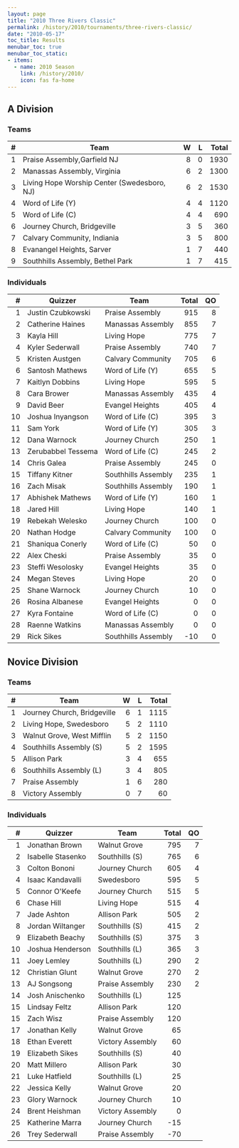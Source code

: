 ```yaml
---
layout: page
title: "2010 Three Rivers Classic"
permalink: /history/2010/tournaments/three-rivers-classic/
date: "2010-05-17"
toc_title: Results
menubar_toc: true
menubar_toc_static:
- items:
  - name: 2010 Season
    link: /history/2010/
    icon: fas fa-home
---
```


## A Division

### Teams

|    # | Team                                        |    W |    L | Total |
| ---: | ------------------------------------------- | ---: | ---: | ----: |
|    1 | Praise Assembly,Garfield NJ                 |    8 |    0 |  1930 |
|    2 | Manassas Assembly, Virginia                 |    6 |    2 |  1300 |
|    3 | Living Hope Worship Center (Swedesboro, NJ) |    6 |    2 |  1530 |
|    4 | Word of Life (Y)                            |    4 |    4 |  1120 |
|    5 | Word of Life (C)                            |    4 |    4 |   690 |
|    6 | Journey Church, Bridgeville                 |    3 |    5 |   360 |
|    7 | Calvary Community, Indiania                 |    3 |    5 |   800 |
|    8 | Evanangel Heights, Sarver                   |    1 |    7 |   440 |
|    9 | Southhills Assembly, Bethel Park            |    1 |    7 |   415 |

### Individuals

|    # | Quizzer            | Team                | Total |   QO |
| ---: | ------------------ | ------------------- | ----: | ---: |
|    1 | Justin Czubkowski  | Praise Assembly     |   915 |    8 |
|    2 | Catherine Haines   | Manassas Assembly   |   855 |    7 |
|    3 | Kayla Hill         | Living Hope         |   775 |    7 |
|    4 | Kyler Sederwall    | Praise Assembly     |   740 |    7 |
|    5 | Kristen Austgen    | Calvary Community   |   705 |    6 |
|    6 | Santosh Mathews    | Word of Life (Y)    |   655 |    5 |
|    7 | Kaitlyn Dobbins    | Living Hope         |   595 |    5 |
|    8 | Cara Brower        | Manassas Assembly   |   435 |    4 |
|    9 | David Beer         | Evangel Heights     |   405 |    4 |
|   10 | Joshua Inyangson   | Word of Life (C)    |   395 |    3 |
|   11 | Sam York           | Word of Life (Y)    |   305 |    3 |
|   12 | Dana Warnock       | Journey Church      |   250 |    1 |
|   13 | Zerubabbel Tessema | Word of Life (C)    |   245 |    2 |
|   14 | Chris Galea        | Praise Assembly     |   245 |    0 |
|   15 | Tiffany Kitner     | Southhills Assembly |   235 |    1 |
|   16 | Zach Misak         | Southhills Assembly |   190 |    1 |
|   17 | Abhishek Mathews   | Word of Life (Y)    |   160 |    1 |
|   18 | Jared Hill         | Living Hope         |   140 |    1 |
|   19 | Rebekah Welesko    | Journey Church      |   100 |    0 |
|   20 | Nathan Hodge       | Calvary Community   |   100 |    0 |
|   21 | Shaniqua Conerly   | Word of Life (C)    |    50 |    0 |
|   22 | Alex Cheski        | Praise Assembly     |    35 |    0 |
|   23 | Steffi Wesolosky   | Evangel Heights     |    35 |    0 |
|   24 | Megan Steves       | Living Hope         |    20 |    0 |
|   25 | Shane Warnock      | Journey Church      |    10 |    0 |
|   26 | Rosina Albanese    | Evangel Heights     |     0 |    0 |
|   27 | Kyra Fontaine      | Word of Life (C)    |     0 |    0 |
|   28 | Raenne Watkins     | Manassas Assembly   |     0 |    0 |
|   29 | Rick Sikes         | Southhills Assembly |   -10 |    0 |

## Novice Division

### Teams

|    # | Team                        |    W |    L | Total |
| ---: | --------------------------- | ---: | ---: | ----: |
|    1 | Journey Church, Bridgeville |    6 |    1 |  1115 |
|    2 | Living Hope, Swedesboro     |    5 |    2 |  1110 |
|    3 | Walnut Grove, West Mifflin  |    5 |    2 |  1150 |
|    4 | Southhills Assembly (S)     |    5 |    2 |  1595 |
|    5 | Allison Park                |    3 |    4 |   655 |
|    6 | Southhills Assembly (L)     |    3 |    4 |   805 |
|    7 | Praise Assembly             |    1 |    6 |   280 |
|    8 | Victory Assembly            |    0 |    7 |    60 |

### Individuals

|    # | Quizzer           | Team             | Total |   QO |
| ---: | ----------------- | ---------------- | ----: | ---: |
|    1 | Jonathan Brown    | Walnut Grove     |   795 |    7 |
|    2 | Isabelle Stasenko | Southhills (S)   |   765 |    6 |
|    3 | Colton Bononi     | Journey Church   |   605 |    4 |
|    4 | Isaac Kandavalli  | Swedesboro       |   595 |    5 |
|    5 | Connor O'Keefe    | Journey Church   |   515 |    5 |
|    6 | Chase Hill        | Living Hope      |   515 |    4 |
|    7 | Jade Ashton       | Allison Park     |   505 |    2 |
|    8 | Jordan Wiltanger  | Southhills (S)   |   415 |    2 |
|    9 | Elizabeth Beachy  | Southhills (S)   |   375 |    3 |
|   10 | Joshua Henderson  | Southhills (L)   |   365 |    3 |
|   11 | Joey Lemley       | Southhills (L)   |   290 |    2 |
|   12 | Christian Glunt   | Walnut Grove     |   270 |    2 |
|   13 | AJ Songsong       | Praise Assembly  |   230 |    2 |
|   14 | Josh Anischenko   | Southhills (L)   |   125 |      |
|   15 | Lindsay Feltz     | Allison Park     |   120 |      |
|   15 | Zach Wisz         | Praise Assembly  |   120 |      |
|   17 | Jonathan Kelly    | Walnut Grove     |    65 |      |
|   18 | Ethan Everett     | Victory Assembly |    60 |      |
|   19 | Elizabeth Sikes   | Southhills (S)   |    40 |      |
|   20 | Matt Millero      | Allison Park     |    30 |      |
|   21 | Luke Hatfield     | Southhills (L)   |    25 |      |
|   22 | Jessica Kelly     | Walnut Grove     |    20 |      |
|   23 | Glory Warnock     | Journey Church   |    10 |      |
|   24 | Brent Heishman    | Victory Assembly |     0 |      |
|   25 | Katherine Marra   | Journey Church   |   -15 |      |
|   26 | Trey Sederwall    | Praise Assembly  |   -70 |      |
